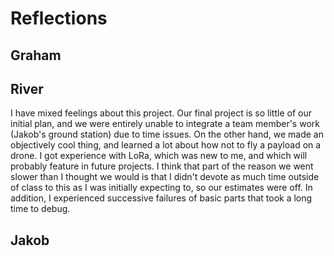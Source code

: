 # Reflections
## Graham
## River
I have mixed feelings about this project. Our final project is so little of our initial plan, and we were entirely unable to integrate a team member's work
(Jakob's ground station) due to time issues. On the other hand, we made an objectively cool thing, and learned a lot about how not to fly a payload on a drone.
I got experience with LoRa, which was new to me, and which will probably feature in future projects. I think that part of the reason we went slower than I thought
we would is that I didn't devote as much time outside of class to this as I was initially expecting to, so our estimates were off. In addition, I experienced successive failures of basic parts that took a long time to debug.
## Jakob
